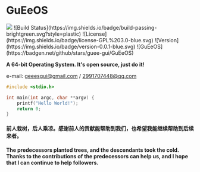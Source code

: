 # GuEeOS

<img src="https://img.shields.io/badge/weibo-唉呦呵喂-ff5722.svg?style=plastic" />
![Build Status](https://img.shields.io/badge/build-passing-brightgreen.svg?style=plastic)
![License](https://img.shields.io/badge/license-GPL%203.0-blue.svg)
![Version](https://img.shields.io/badge/version-0.0.1-blue.svg)
![GuEeOS](https://badgen.net/github/stars/guee-gui/GuEeOS)

__A 64-bit Operating System. It's open source, just do it!__

e-mail: geeesgui@gmail.com / 2991707448@qq.com

```C
#include <stdio.h>

int main(int argc, char **argv) {
    printf("Hello World!");
    return 0;
}
```

#### 前人栽树，后人乘凉。感谢前人的贡献能帮助到我们，也希望我能继续帮助到后续来者。
#### The predecessors planted trees, and the descendants took the cold. Thanks to the contributions of the predecessors can help us, and I hope that I can continue to help followers.
